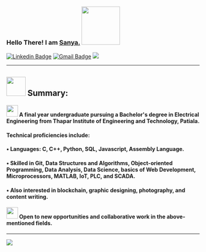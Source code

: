 ### Hello There! I am <a href="http://sanyakumari.me/"> Sanya.</a> <img src="https://media.giphy.com/media/eNotYhz6gsoNBUzsUa/giphy.gif" width="100">



[![Linkedin Badge](https://img.shields.io/badge/-sanyathisside-blue?style=flat-square&logo=Linkedin&logoColor=white&link=https://www.linkedin.com/in/sanyathisside)](https://www.linkedin.com/in/sanyathisside/)
[![Gmail Badge](https://img.shields.io/badge/-1701sanya@gmail.com-c14438?style=flat-square&logo=Gmail&logoColor=white&link=mailto:1701sanya@gmail.com)](mailto:1701sanya@gmail.com)
![](https://komarev.com/ghpvc/?username=sanya2508)

<hr/>

## <img src="https://media.giphy.com/media/du3J3cXyzhj75IOgvA/giphy.gif" width="50"> Summary:

#### <img src="https://media.giphy.com/media/lPAXUzSS1PlwgH53oz/giphy.gif" width="30"> A final year undergraduate pursuing a Bachelor's degree in Electrical Engineering from Thapar Institute of Engineering and Technology, Patiala. 

#### Technical proficiencies include:
 
####  • Languages: C, C++, Python, SQL, Javascript, Assembly Language.
  
####  • Skilled in Git, Data Structures and Algorithms, Object-oriented Programming, Data Analysis, Data Science, basics of Web Development, Microprocessors, MATLAB, IoT, PLC, and SCADA.
 
####  • Also interested in blockchain, graphic designing, photography, and content writing.

#### <img src="https://media.giphy.com/media/ekdrkc4RgB3elF8e7t/giphy.gif" width="30"> Open to new opportunities and collaborative work in the above-mentioned fields.

<hr/>

![](https://github-readme-stats.vercel.app/api?username=sanya2508&show_icons=true)
